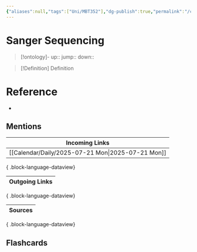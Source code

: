 ```yaml
---
{"aliases":null,"tags":["Uni/MBT352"],"dg-publish":true,"permalink":"/cards/sanger-sequencing/","dgPassFrontmatter":true}
---
```


# Sanger Sequencing

> [!ontology]-
> up:: 
> jump:: 
> down:: 

> [!Definition] Definition

# Reference

- 

## Mentions

| Incoming Links                                       |
| ---------------------------------------------------- |
| [[Calendar/Daily/2025-07-21 Mon\|2025-07-21 Mon]] |

{ .block-language-dataview}

| Outgoing Links |
| -------------- |

{ .block-language-dataview}

| Sources |
| ------- |

{ .block-language-dataview}

## Flashcards